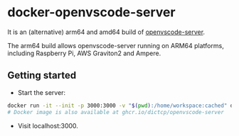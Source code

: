 # docker-openvscode-server

It is an (alternative) arm64 and amd64 build of [openvscode-server](https://github.com/gitpod-io/openvscode-server).

The arm64 build allows openvscode-server running on ARM64 platforms, including Raspberry Pi, AWS Graviton2 and Ampere.


## Getting started

- Start the server:
```bash
docker run -it --init -p 3000:3000 -v "$(pwd):/home/workspace:cached" dictcp/openvscode-server
# Docker image is also available at ghcr.io/dictcp/openvscode-server
```
- Visit localhost:3000.

